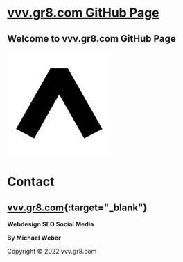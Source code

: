 # **[vvv.gr8.com GitHub Page](https://vvvgr8com.github.io)**
## Welcome to vvv.gr8.com GitHub Page
<img alt="vvv.gr8.com" src="vvv.gr8.com-fav.png">

# Contact
## **[vvv.gr8.com](https://vvv.gr8.com){:target="_blank"}**
**Webdesign SEO Social Media**

**By Michael Weber**

Copyright © 2022 vvv.gr8.com
